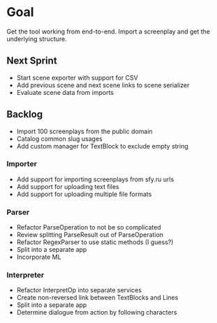 # Goal
Get the tool working from end-to-end. Import a screenplay and get the underlying structure.

## Next Sprint
* Start scene exporter with support for CSV
* Add previous scene and next scene links to scene serializer
* Evaluate scene data from imports

## Backlog
* Import 100 screenplays from the public domain
* Catalog common slug usages
* Add custom manager for TextBlock to exclude empty string

### Importer
* Add support for importing screenplays from sfy.ru urls
* Add support for uploading text files
* Add support for uploading multiple file formats

### Parser
* Refactor ParseOperation to not be so complicated
* Review splitting ParseResult out of ParseOperation
* Refactor RegexParser to use static methods (I guess?)
* Split into a separate app
* Incorporate ML

### Interpreter
* Refactor InterpretOp into separate services
* Create non-reversed link between TextBlocks and Lines
* Split into a separate app
* Determine dialogue from action by following characters
